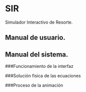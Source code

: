 # SIR
Simulador Interactivo de Resorte.

## Manual de usuario.

## Manual del sistema.

###Funcionamiento de la interfaz

###Solución fisica de las ecuaciones

###Proceso de la animación

